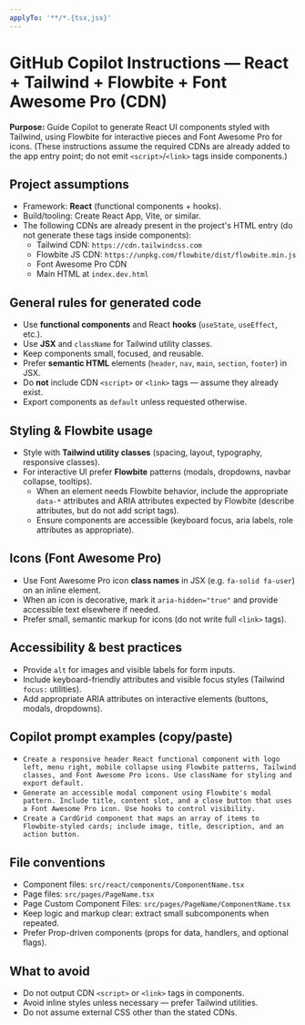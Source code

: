 ```yaml
---
applyTo: '**/*.{tsx,jsx}'
---
```


# GitHub Copilot Instructions — React + Tailwind + Flowbite + Font Awesome Pro (CDN)

**Purpose:** Guide Copilot to generate React UI components styled with Tailwind, using Flowbite for interactive pieces and Font Awesome Pro for icons.
(These instructions assume the required CDNs are already added to the app entry point; do not emit `<script>`/`<link>` tags inside components.)

## Project assumptions
- Framework: **React** (functional components + hooks).
- Build/tooling: Create React App, Vite, or similar.
- The following CDNs are already present in the project's HTML entry (do not generate these tags inside components):
  - Tailwind CDN: `https://cdn.tailwindcss.com`
  - Flowbite JS CDN: `https://unpkg.com/flowbite/dist/flowbite.min.js`
  - Font Awesome Pro CDN
  - Main HTML at `index.dev.html`

## General rules for generated code
- Use **functional components** and React **hooks** (`useState`, `useEffect`, etc.).
- Use **JSX** and `className` for Tailwind utility classes.
- Keep components small, focused, and reusable.
- Prefer **semantic HTML** elements (`header`, `nav`, `main`, `section`, `footer`) in JSX.
- Do **not** include CDN `<script>` or `<link>` tags — assume they already exist.
- Export components as `default` unless requested otherwise.

## Styling & Flowbite usage
- Style with **Tailwind utility classes** (spacing, layout, typography, responsive classes).
- For interactive UI prefer **Flowbite** patterns (modals, dropdowns, navbar collapse, tooltips).
  - When an element needs Flowbite behavior, include the appropriate `data-*` attributes and ARIA attributes expected by Flowbite (describe attributes, but do not add script tags).
  - Ensure components are accessible (keyboard focus, aria labels, role attributes as appropriate).

## Icons (Font Awesome Pro)
- Use Font Awesome Pro icon **class names** in JSX (e.g. `fa-solid fa-user`) on an inline element.
- When an icon is decorative, mark it `aria-hidden="true"` and provide accessible text elsewhere if needed.
- Prefer small, semantic markup for icons (do not write full `<link>` tags).

## Accessibility & best practices
- Provide `alt` for images and visible labels for form inputs.
- Include keyboard-friendly attributes and visible focus styles (Tailwind `focus:` utilities).
- Add appropriate ARIA attributes on interactive elements (buttons, modals, dropdowns).

## Copilot prompt examples (copy/paste)
- `Create a responsive header React functional component with logo left, menu right, mobile collapse using Flowbite patterns, Tailwind classes, and Font Awesome Pro icons. Use className for styling and export default.`
- `Generate an accessible modal component using Flowbite's modal pattern. Include title, content slot, and a close button that uses a Font Awesome Pro icon. Use hooks to control visibility.`
- `Create a CardGrid component that maps an array of items to Flowbite-styled cards; include image, title, description, and an action button.`

## File conventions
- Component files: `src/react/components/ComponentName.tsx`
- Page files: `src/pages/PageName.tsx`
- Page Custom Component Files: `src/pages/PageName/ComponentName.tsx`
- Keep logic and markup clear: extract small subcomponents when repeated.
- Prefer Prop-driven components (props for data, handlers, and optional flags).

## What to avoid
- Do not output CDN `<script>` or `<link>` tags in components.
- Avoid inline styles unless necessary — prefer Tailwind utilities.
- Do not assume external CSS other than the stated CDNs.
